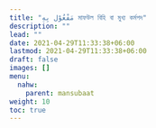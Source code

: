 ```yaml
---
title: "مَفْعُوْل بِهِ মাফউল বিহি বা মুখ্য কর্মপদ"
description: ""
lead: ""
date: 2021-04-29T11:33:38+06:00
lastmod: 2021-04-29T11:33:38+06:00
draft: false
images: []
menu: 
  nahw:
    parent: mansubaat
weight: 10
toc: true
---
```



